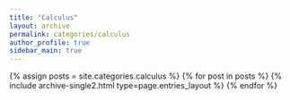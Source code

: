 ```yaml
---
title: "Calculus"
layout: archive
permalink: categories/calculus
author_profile: true
sidebar_main: true
---
```


{% assign posts = site.categories.calculus %}
{% for post in posts %} {% include archive-single2.html type=page.entries_layout %} {% endfor %}
